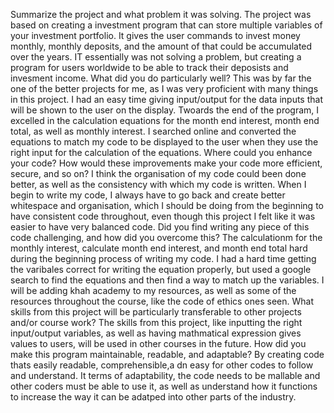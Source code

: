 Summarize the project and what problem it was solving.
  The project was based on creating a investment program that can store multiple variables of your investment portfolio. It gives the user commands to invest money monthly, monthly deposits, and the amount of that could be accumulated over the years. IT essentially was not solving a problem, but creating a program for users worldwide to be able to track their deposists and invesment income.
What did you do particularly well?
  This was by far the one of the better projects for me, as I was very proficient with many things in this project. I had an easy time giving input/output for the data inputs that will be shown to the user on the display. Twoards the end of the program, I excelled in the calculation equations for the month end interest, month end total, as well as monthly interest. I searched online and converted the equations to match my code to be displayed to the user when they use the right input for the calculation of the equations.
Where could you enhance your code? How would these improvements make your code more efficient, secure, and so on?
  I think the organisation of my code could been done better, as well as the consistency with which my code is written. When I begin to write my code, I always have to go back and create better whitespace and organisation, which I should be doing from the beginning to have consistent code throughout, even though this project I felt like it was easier to have very balanced code.
Did you find writing any piece of this code challenging, and how did you overcome this?
  The calculationm for the monthly interest, calculate month end interest, and month end total hard during the beginning process of writing my code. I had a hard time getting the varibales correct for writing the equation properly, but used a google search to find the equations and then find a way to match up the variables. I will be adding khah academy to my resources, as well as some of the resources throughout the course, like the code of ethics ones seen.
What skills from this project will be particularly transferable to other projects and/or course work?
  The skills from this project, like inputting the right input/output variables, as well as having mathmatical expression gives values to users, will be used in other courses in the future.
How did you make this program maintainable, readable, and adaptable?
  By creating code thats easily readable, comprehensible,a dn easy for other codes to follow and understand. It terms of adaptability, the code needs to be mallable and other coders must be able to use it, as well as understand how it functions to increase the way it can be adatped into other parts of the industry.
